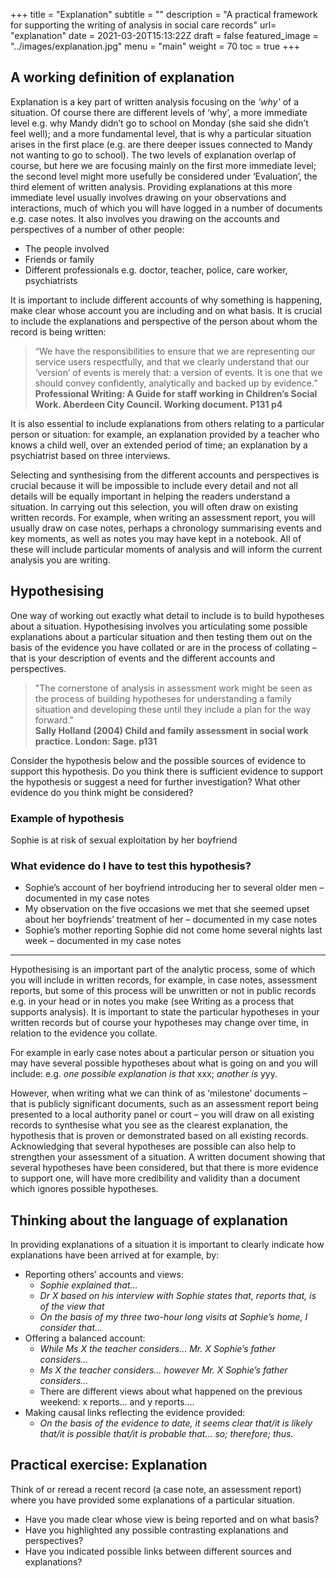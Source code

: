 +++
title = "Explanation"
subtitle = ""
description = "A practical framework for supporting the writing of analysis in social care records"
url= "explanation"
date = 2021-03-20T15:13:22Z
draft = false
featured_image = "../images/explanation.jpg"
menu = "main"
weight = 70
toc = true
+++
## A working definition of explanation

Explanation is a key part of written analysis focusing on the _'why'_ of a situation. Of course there are different levels of ‘why’, a more immediate level e.g. why Mandy didn’t go to school on Monday (she said she didn’t feel well); and a more fundamental level, that is why a particular situation arises in the first place (e.g. are there deeper issues connected to Mandy not wanting to go to school). The two levels of explanation overlap of course, but here we are focusing mainly on the first more immediate level; the second level might more usefully be considered under ‘Evaluation’, the third element of written analysis. Providing explanations at this more immediate level usually involves drawing on your observations and interactions, much of which you will have logged in a number of documents e.g. case notes. It also involves you drawing on the accounts and perspectives of a number of other people:

* The people involved
* Friends or family
* Different professionals e.g. doctor, teacher, police, care worker, psychiatrists

It is important to include different accounts of why something is happening, make clear whose account you are including and on what basis. It is crucial to include the explanations and perspective of the person about whom the record is being written:

> “We have the responsibilities to ensure that we are representing our service users respectfully, and that we clearly understand that our ‘version’ of events is merely that: a version of events. It is one that we should convey confidently, analytically and backed up by evidence.”  
**Professional Writing: A Guide for staff working in Children’s Social Work. Aberdeen City Council. Working document. P131 p4**

It is also essential to include explanations from others relating to a particular person or situation: for example, an explanation provided by a teacher who knows a child well, over an extended period of time; an explanation by a psychiatrist based on three interviews.

Selecting and synthesising from the different accounts and perspectives is crucial because it will be impossible to include every detail and not all details will be equally important in helping the readers understand a situation. In carrying out this selection, you will often draw on existing written records. For example, when writing an assessment report, you will usually draw on case notes, perhaps a chronology summarising events and key moments, as well as notes you may have kept in a notebook. All of these will include particular moments of analysis and will inform the current analysis you are writing.

## Hypothesising

One way of working out exactly what detail to include is to build hypotheses about a situation. Hypothesising involves you articulating some possible explanations about a particular situation and then testing them out on the basis of the evidence you have collated or are in the process of collating – that is your description of events and the different accounts and perspectives.

> "The cornerstone of analysis in assessment work might be seen as the process of building hypotheses for understanding a family situation and developing these until they include a plan for the way forward."  
**Sally Holland (2004) Child and family assessment in social work practice. London: Sage. p131**

Consider the hypothesis below and the possible sources of evidence to support this hypothesis. Do you think there is sufficient evidence to support the hypothesis or suggest a need for further investigation? What other evidence do you think might be considered?

### Example of hypothesis

Sophie is at risk of sexual exploitation by her boyfriend

### What evidence do I have to test this hypothesis?

* Sophie’s account of her boyfriend introducing her to several older men – documented in my case notes
* My observation on the five occasions we met that she seemed upset about her boyfriends’ treatment of her – documented in my case notes
* Sophie’s mother reporting Sophie did not come home several nights last week – documented in my case notes

---

Hypothesising is an important part of the analytic process, some of which you will include in written records, for example, in case notes, assessment reports, but some of this process will be unwritten or not in public records e.g. in your head or in notes you make (see Writing as a process that supports analysis). It is important to state the particular hypotheses in your written records but of course your hypotheses may change over time, in relation to the evidence you collate.

For example in early case notes about a particular person or situation you may have several possible hypotheses about what is going on and you will include: e.g. _one possible explanation is that_ xxx; _another is_ yyy.

However, when writing what we can think of as ‘milestone’ documents – that is publicly significant documents, such as an assessment report being presented to a local authority panel or court – you will draw on all existing records to synthesise what you see as the clearest explanation, the hypothesis that is proven or demonstrated based on all existing records. Acknowledging that several hypotheses are possible can also help to strengthen your assessment of a situation. A written document showing that  several hypotheses have been considered, but that there is more evidence to support one, will have more credibility and validity than a document which ignores possible hypotheses.

## Thinking about the language of explanation

In providing explanations of a situation it is important to clearly indicate how explanations have been arrived at for example, by:

* Reporting others’ accounts and views:
  * _Sophie explained that…_
  * _Dr X based on his interview with Sophie states that, reports that, is of the view that_
  * _On the basis of my three two-hour long visits at Sophie’s home, I consider that…_
* Offering a balanced account:
  * _While Ms X the teacher considers…  Mr. X Sophie’s father considers…_
  * _Ms X the teacher considers… however Mr. X Sophie’s father considers…_
  * There are different views about what happened on the previous weekend: x reports… and y reports….
* Making causal links reflecting the evidence provided:
  * _On the basis of the evidence to date, it seems clear that/it is likely that/it is possible that/it is probable that… so; therefore; thus._

## Practical exercise: Explanation

Think of or reread a recent record (a case note, an assessment report) where you have provided some explanations of a particular situation.

* Have you made clear whose view is being reported and on what basis?  
* Have you highlighted any possible contrasting explanations and perspectives?
* Have you indicated possible links between different sources and explanations?
